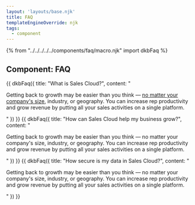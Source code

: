```yaml
---
layout: 'layouts/base.njk'
title: FAQ
templateEngineOverride: njk
tags:
  - component
---
```

{% from "../../../../../components/faq/macro.njk" import dkbFaq %}

<h2 class="text-lg mb-3">
	Component: FAQ
</h2>
<div class="faqs max-w-2xl my-10">
{{ dkbFaq({
		title: "What is Sales Cloud?",
		content: "<p>Getting back to growth may be easier than you think — <a href='#'>no matter your company's size</a>, industry, or geography. You can increase rep productivity and grow revenue by putting all your sales activities on a single platform.</p>"
	})
}}
{{ dkbFaq({
		title: "How can Sales Cloud help my business grow?",
		content: "<p>Getting back to growth may be easier than you think — no matter your company's size, industry, or geography. You can increase rep productivity and grow revenue by putting all your sales activities on a single platform.</p>"
	})
}}
{{ dkbFaq({
		title: "How secure is my data in Sales Cloud?",
		content: "<p>Getting back to growth may be easier than you think — no matter your company's size, industry, or geography. You can increase rep productivity and grow revenue by putting all your sales activities on a single platform.</p>"
	})
}}
</div>